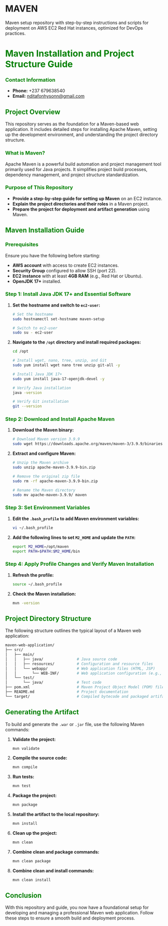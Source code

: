 # MAVEN
Maven setup repository with step-by-step instructions and scripts for deployment on AWS EC2 Red Hat instances, optimized for DevOps practices.
# **<span style="color:green">Maven Installation and Project Structure Guide</span>**

### **<span style="color:green">Contact Information</span>**
- **Phone:** +237 679638540
- **Email:** [nditafonhysonn@gmail.com](mailto:nditafonhysonn@gmail.com)

## **<span style="color:green">Project Overview</span>**
This repository serves as the foundation for a Maven-based web application. It includes detailed steps for installing Apache Maven, setting up the development environment, and understanding the project directory structure.

### **<span style="color:green">What is Maven?</span>**
Apache Maven is a powerful build automation and project management tool primarily used for Java projects. It simplifies project build processes, dependency management, and project structure standardization.

### **<span style="color:green">Purpose of This Repository</span>**
- **Provide a step-by-step guide for setting up Maven** on an EC2 instance.
- **Explain the project directories and their roles** in a Maven project.
- **Prepare the project for deployment and artifact generation** using Maven.

## **<span style="color:green">Maven Installation Guide</span>**

### **<span style="color:green">Prerequisites</span>**
Ensure you have the following before starting:
- **AWS account** with access to create EC2 instances.
- **Security Group** configured to allow SSH (port 22).
- **EC2 instance** with at least **4GB RAM** (e.g., Red Hat or Ubuntu).
- **OpenJDK 17+** installed.

### **<span style="color:green">Step 1: Install Java JDK 17+ and Essential Software</span>**
1. **Set the hostname and switch to `ec2-user`:**
    ```bash
    # Set the hostname
    sudo hostnamectl set-hostname maven-setup

    # Switch to ec2-user
    sudo su - ec2-user
    ```

2. **Navigate to the `/opt` directory and install required packages:**
    ```bash
    cd /opt

    # Install wget, nano, tree, unzip, and Git
    sudo yum install wget nano tree unzip git-all -y

    # Install Java JDK 17+
    sudo yum install java-17-openjdk-devel -y

    # Verify Java installation
    java -version

    # Verify Git installation
    git --version
    ```

### **<span style="color:green">Step 2: Download and Install Apache Maven</span>**
1. **Download the Maven binary:**
    ```bash
    # Download Maven version 3.9.9
    sudo wget https://downloads.apache.org/maven/maven-3/3.9.9/binaries/apache-maven-3.9.9-bin.zip
    ```

2. **Extract and configure Maven:**
    ```bash
    # Unzip the Maven archive
    sudo unzip apache-maven-3.9.9-bin.zip

    # Remove the original zip file
    sudo rm -rf apache-maven-3.9.9-bin.zip

    # Rename the Maven directory
    sudo mv apache-maven-3.9.9/ maven
    ```

### **<span style="color:green">Step 3: Set Environment Variables</span>**
1. **Edit the `.bash_profile` to add Maven environment variables:**
    ```bash
    vi ~/.bash_profile
    ```

2. **Add the following lines to set `M2_HOME` and update the `PATH`:**
    ```bash
    export M2_HOME=/opt/maven
    export PATH=$PATH:$M2_HOME/bin
    ```

### **<span style="color:green">Step 4: Apply Profile Changes and Verify Maven Installation</span>**
1. **Refresh the profile:**
    ```bash
    source ~/.bash_profile
    ```

2. **Check the Maven installation:**
    ```bash
    mvn -version
    ```

## **<span style="color:green">Project Directory Structure</span>**
The following structure outlines the typical layout of a Maven web application:
```bash
maven-web-application/
├── src/
│   ├── main/
│   │   ├── java/               # Java source code
│   │   ├── resources/          # Configuration and resource files
│   │   └── webapp/             # Web application files (HTML, JSP)
│   │       └── WEB-INF/        # Web application configuration (e.g., web.xml)
│   └── test/
│       └── java/               # Test code
├── pom.xml                     # Maven Project Object Model (POM) file
├── README.md                   # Project documentation
└── target/                     # Compiled bytecode and packaged artifacts (generated by Maven)
```

## **<span style="color:green">Generating the Artifact</span>**

To build and generate the `.war` or `.jar` file, use the following Maven commands:

1. **Validate the project:**
    ```bash
    mvn validate
    ```

2. **Compile the source code:**
    ```bash
    mvn compile
    ```

3. **Run tests:**
    ```bash
    mvn test
    ```

4. **Package the project:**
    ```bash
    mvn package
    ```

5. **Install the artifact to the local repository:**
    ```bash
    mvn install
    ```

6. **Clean up the project:**
    ```bash
    mvn clean
    ```

7. **Combine clean and package commands:**
    ```bash
    mvn clean package
    ```

8. **Combine clean and install commands:**
    ```bash
    mvn clean install
    ```

## **<span style="color:green">Conclusion</span>**
With this repository and guide, you now have a foundational setup for developing and managing a professional Maven web application. Follow these steps to ensure a smooth build and deployment process.
